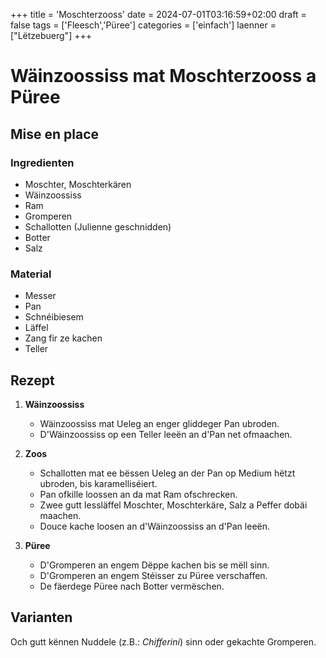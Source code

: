 +++
title = 'Moschterzooss'
date = 2024-07-01T03:16:59+02:00
draft = false
tags = ['Fleesch','Püree']
categories = ['einfach']
laenner = ["Lëtzebuerg"]
+++

# Wäinzoossiss mat Moschterzooss a Püree

## Mise en place

### Ingredienten

-   Moschter, Moschterkären
-   Wäinzoossiss
-   Ram
-   Gromperen
-   Schallotten (Julienne geschnidden)
-   Botter
-   Salz
  
### Material

- Messer
- Pan
- Schnéibiesem
- Läffel
- Zang fir ze kachen
- Teller


## Rezept

1.  **Wäinzoossiss**
    - Wäinzoossiss mat Ueleg an enger gliddeger Pan ubroden.
    - D'Wäinzoossiss op een Teller leeën an d'Pan net ofmaachen.
2.  **Zoos**
    - Schallotten mat ee bëssen Ueleg an der Pan op Medium hëtzt ubroden, bis karamelliséiert.
    - Pan ofkille loossen an da mat Ram ofschrecken.
    - Zwee gutt Iessläffel Moschter, Moschterkäre, Salz a Peffer dobäi maachen.
    - Douce kache loosen an d'Wäinzoossiss an d'Pan leeën.
  
3. **Püree**
    - D'Gromperen an engem Dëppe kachen bis se mëll sinn.
    - D'Gromperen an engem Stéisser zu Püree verschaffen.
    - De fäerdege Püree nach Botter vermëschen.
    
## Varianten

Och gutt kënnen Nuddele (z.B.: _Chifferini_) sinn oder gekachte Gromperen.